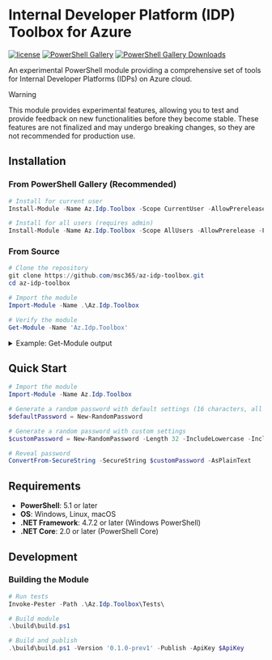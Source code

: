 # Internal Developer Platform (IDP) Toolbox for Azure

[![license](https://img.shields.io/badge/License-MIT-purple.svg)](LICENSE)
[![PowerShell Gallery](https://img.shields.io/powershellgallery/v/az.idp.toolbox.svg)](https://www.powershellgallery.com/packages/az.idp.toolbox)
[![PowerShell Gallery Downloads](https://img.shields.io/powershellgallery/dt/az.idp.toolbox.svg)](https://www.powershellgallery.com/packages/az.idp.toolbox)

An experimental PowerShell module providing a comprehensive set of tools for Internal Developer Platforms (IDPs) on Azure cloud.

> [!WARNING]
> This module provides experimental features, allowing you to test and provide feedback on new functionalities before they become stable. These features are not finalized and may undergo breaking changes, so they are not recommended for production use.

## Installation

### From PowerShell Gallery (Recommended)

```powershell
# Install for current user
Install-Module -Name Az.Idp.Toolbox -Scope CurrentUser -AllowPrerelease -Force

# Install for all users (requires admin)
Install-Module -Name Az.Idp.Toolbox -Scope AllUsers -AllowPrerelease -Force
```

### From Source

```powershell
# Clone the repository
git clone https://github.com/msc365/az-idp-toolbox.git
cd az-idp-toolbox

# Import the module
Import-Module -Name .\Az.Idp.Toolbox

# Verify the module
Get-Module -Name 'Az.Idp.Toolbox'
```

<details>
<summary>Example: Get-Module output</summary>

```text
ModuleType Version    PreRelease Name            ExportedCommands
---------- -------    ---------- ----            ----------------
Script     0.1.0      prev1      Az.Idp.Toolbox  New-RandomPassword
```
</details>

## Quick Start

```powershell
# Import the module
Import-Module -Name Az.Idp.Toolbox

# Generate a random password with default settings (16 characters, all character types)
$defaultPassword = New-RandomPassword

# Generate a random password with custom settings
$customPassword = New-RandomPassword -Length 32 -IncludeLowercase -IncludeUppercase -IncludeNumeric

# Reveal password
ConvertFrom-SecureString -SecureString $customPassword -AsPlainText
```

## Requirements

- **PowerShell**: 5.1 or later
- **OS**: Windows, Linux, macOS
- **.NET Framework**: 4.7.2 or later (Windows PowerShell)
- **.NET Core**: 2.0 or later (PowerShell Core)

## Development

### Building the Module

```powershell
# Run tests
Invoke-Pester -Path .\Az.Idp.Toolbox\Tests\

# Build module
.\build\build.ps1

# Build and publish
.\build\build.ps1 -Version '0.1.0-prev1' -Publish -ApiKey $ApiKey
```
